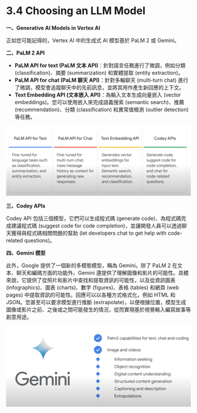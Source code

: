 # 3.4 Choosing an LLM Model

**一、Generative AI Models in Vertex AI**

正如您可能記得的，Vertex AI 中的生成式 AI 模型基於 PaLM 2 或 Gemini。

**二、PaLM 2 API**

- **PaLM API for text (PaLM 文本 API)**：針對語言任務進行了微調，例如分類 (classification)、摘要 (summarization) 和實體提取 (entity extraction)。
- **PaLM API for chat (PaLM 聊天 API)**：針對多輪聊天 (multi-turn chat) 進行了微調，模型會追蹤聊天中的先前訊息，並將其用作產生新回應的上下文。
- **Text Embedding API (文本嵌入 API)**：為輸入文本生成向量嵌入 (vector embeddings)。您可以使用嵌入來完成語義搜索 (semantic search)、推薦 (recommendation)、分類 (classification) 和異常值檢測 (outlier detection) 等任務。

![gh](https://raw.githubusercontent.com/SeanChenR/img_gif/main/myimage/17421946820006d605c.png)

**三、Codey APIs**

Codey API 包括三個模型，它們可以生成程式碼 (generate code)、為程式碼完成建議程式碼 (suggest code for code completion)，並讓開發人員可以透過聊天獲得與程式碼相關問題的幫助 (let developers chat to get help with code-related questions)。

**四、Gemini 模型**

此外，Google 提供了一個新的多模態模型，稱為 Gemini。除了 PaLM 2 在文本、聊天和編碼方面的功能外，Gemini 還提供了理解圖像和影片的可能性。具體來說，它提供了從照片和影片中查找和提取資訊的可能性，以及從資訊圖表 (infographics)、圖表 (charts)、數字 (figures)、表格 (tables) 和網頁 (web pages) 中提取資訊的可能性。回應可以以各種方式格式化，例如 HTML 和 JSON。您甚至可以要求模型進行推斷 (extrapolate)，以便根據位置，模型生成圖像或影片之前、之後或之間可能發生的情況，從而實現基於視覺輸入編寫故事等創意用途。

![gh](https://raw.githubusercontent.com/SeanChenR/img_gif/main/myimage/1742194745000fgfo3j.png)
